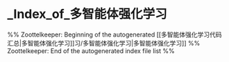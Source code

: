 # _Index_of_多智能体强化学习
%% Zoottelkeeper: Beginning of the autogenerated [[多智能体强化学习代码汇总|多智能体强化学习]]习/多智能体强化学习|多智能体强化学习]]
%% Zoottelkeeper: End of the autogenerated index file list  %%
